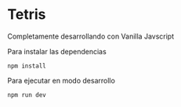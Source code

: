 # Tetris

Completamente desarrollando con Vanilla Javscript

Para instalar las dependencias

```
npm install
```

Para ejecutar en modo desarrollo

```
npm run dev
```

